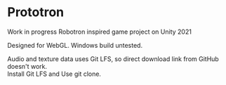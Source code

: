 # Prototron

Work in progress Robotron inspired game project on Unity 2021

Designed for WebGL. Windows build untested.

Audio and texture data uses Git LFS, so direct download link from GitHub doesn't work.  
Install Git LFS and Use git clone.
